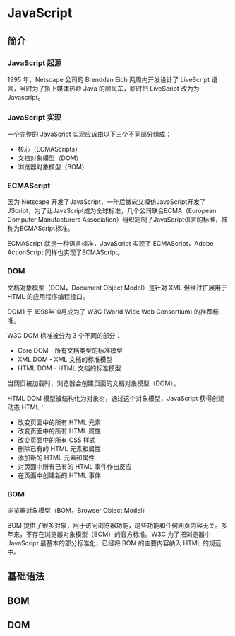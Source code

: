 # JavaScript

## 简介

### JavaScript 起源

1995 年，Netscape 公司的 Brenddan Eich 两周内开发设计了 LiveScript 语言，当时为了搭上媒体热炒 Java 的顺风车，临时把 LiveScript 改为为 Javascript。

### JavaScript 实现

一个完整的 JavaScript 实现应该由以下三个不同部分组成：

- 核心（ECMAScripts）
- 文档对象模型（DOM）
- 浏览器对象模型（BOM）

### ECMAScript

因为 Netscape 开发了JavaScript，一年后微软又模仿JavaScript开发了JScript，为了让JavaScript成为全球标准，几个公司联合ECMA（European Computer Manufacturers Association）组织定制了JavaScript语言的标准，被称为ECMAScript标准。

ECMAScript 就是一种语言标准，JavaScript 实现了 ECMAScript，Adobe ActionScript 同样也实现了ECMAScript。

### DOM

文档对象模型（DOM，Document Object Model）是针对 XML 但经过扩展用于 HTML 的应用程序编程接口。

DOM1 于 1998年10月成为了 W3C (World Wide Web Consortium) 的推荐标准。

W3C DOM 标准被分为 3 个不同的部分：

- Core DOM - 所有文档类型的标准模型
- XML DOM - XML 文档的标准模型
- HTML DOM - HTML 文档的标准模型

当网页被加载时，浏览器会创建页面的文档对象模型（DOM）。

HTML DOM 模型被结构化为对象树，通过这个对象模型，JavaScript 获得创建动态 HTML：

- 改变页面中的所有 HTML 元素
- 改变页面中的所有 HTML 属性
- 改变页面中的所有 CSS 样式
- 删除已有的 HTML 元素和属性
- 添加新的 HTML 元素和属性
- 对页面中所有已有的 HTML 事件作出反应
- 在页面中创建新的 HTML 事件

### BOM

浏览器对象模型（BOM，Browser Object Model）

BOM 提供了很多对象，用于访问浏览器功能，这些功能和任何网页内容无关。多年来，不存在浏览器对象模型（BOM）的官方标准。W3C 为了把浏览器中 JavaScript 最基本的部分标准化，已经将 BOM 的主要内容纳入 HTML 的规范中。

## 基础语法



## BOM



## DOM



